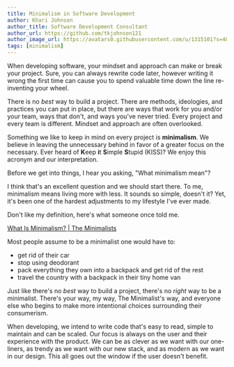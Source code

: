 ```yaml
---
title: Minimalism in Software Development
author: Khari Johnson
author_title: Software Development Consultant
author_url: https://github.com/tkjohnson121
author_image_url: https://avatars0.githubusercontent.com/u/1315101?s=400&v=4
tags: [minimalism]
---
```


When developing software, your mindset and approach can make or break your
project. Sure, you can always rewrite code later, however writing it wrong the
first time can cause you to spend valuable time down the line re-inventing your
wheel.

<!--truncate-->

There is no *best* way to build a project. There are methods, ideologies, and
practices you can put in place, but there are ways that work for you and/or your
team, ways that don't, and ways you've never tried. Every project and every team
is different. Mindset and approach are often overlooked.

Something we like to keep in mind on every project is **minimalism**. We believe
in leaving the unnecessary behind in favor of a greater focus on the necessary.
Ever heard of **K**eep **i**t **S**imple **S**tupid (KISS)? We enjoy this
acronym and our interpretation.

Before we get into things, I hear you asking, "What minimalism mean"?

I think that's an excellent question and we should start there. To me,
minimalism means living more with less. It sounds so simple, doesn't it? Yet,
it's been one of the hardest adjustments to my lifestyle I've ever made.

Don't like my definition, here's what someone once told me.

[What Is Minimalism? | The Minimalists](https://www.theminimalists.com/minimalism/)

Most people assume to be a minimalist one would have to:

- get rid of their car
- stop using deodorant
- pack everything they own into a backpack and get rid of the rest
- travel the country with a backpack in their tiny home van

Just like there's no *best* way to build a project, there's no *right* way to be
a minimalist. There's your way, my way, The Minimalist's way, and everyone else
who begins to make more intentional choices surrounding their consumerism.

When developing, we intend to write code that's easy to read, simple to maintain
and can be scaled. Our focus is always on the user and their experience with the
product. We can be as clever as we want with our one-liners, as trendy as we
want with our new stack, and as modern as we want in our design. This all goes
out the window if the user doesn't benefit.
